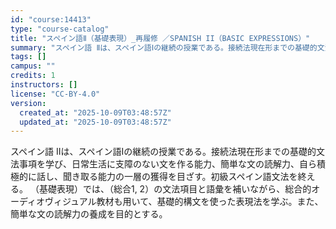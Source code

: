 ```yaml
---
id: "course:14413"
type: "course-catalog"
title: "スペイン語Ⅱ（基礎表現）_再履修 ／SPANISH II（BASIC EXPRESSIONS）"
summary: "スペイン語 Ⅱは、スペイン語Ⅰの継続の授業である。接続法現在形までの基礎的文法事項を学び、日常生活に支障のない文を作る能力、簡単な文の読解力、自ら積極的に話し、聞き取る能力の一層の獲得を目ざす。初級スペイン語文法を終える。 （基礎表現）では…"
tags: []
campus: ""
credits: 1
instructors: []
license: "CC-BY-4.0"
version:
  created_at: "2025-10-09T03:48:57Z"
  updated_at: "2025-10-09T03:48:57Z"
---
```

スペイン語 Ⅱは、スペイン語Ⅰの継続の授業である。接続法現在形までの基礎的文法事項を学び、日常生活に支障のない文を作る能力、簡単な文の読解力、自ら積極的に話し、聞き取る能力の一層の獲得を目ざす。初級スペイン語文法を終える。 （基礎表現）では、（総合1, 2）の文法項目と語彙を補いながら、総合的オーディオヴィジュアル教材も用いて、基礎的構文を使った表現法を学ぶ。また、簡単な文の読解力の養成を目的とする。
